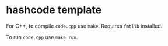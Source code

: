 # hashcode template

For C++, to compile `code.cpp` use `make`. Requires `fmtlib` installed.

To run `code.cpp` use `make run`.
